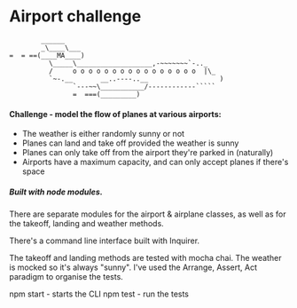 Airport challenge
=================

```
        ______
        _\____\___
=  = ==(____MA____)
          \_____\___________________,-~~~~~~~`-.._
          /     o o o o o o o o o o o o o o o o  |\_
          `~-.__       __..----..__                  )
                `---~~\___________/------------`````
                =  ===(_________)

```

#### Challenge - model the flow of planes at various airports:

* The weather is either randomly sunny or not
* Planes can land and take off provided the weather is sunny
* Planes can only take off from the airport they're parked in (naturally)
* Airports have a maximum capacity, and can only accept planes if there's space

##### Built with node modules. 

There are separate modules for the airport & airplane classes, as well as for the takeoff, landing and weather methods.

There's a command line interface built with Inquirer.

The takeoff and landing methods are tested with mocha chai. The weather is mocked so it's always "sunny". I've used the Arrange, Assert, Act paradigm to organise the tests.

npm start - starts the CLI
npm test - run the tests
